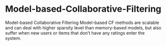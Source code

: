 # Model-based-Collaborative-Filtering
Model-based Collaborative Filtering 
Model-based CF methods are scalable and can deal with higher sparsity level than memory-based models, but also suffer when new users or items that don’t have any ratings enter the system. 
